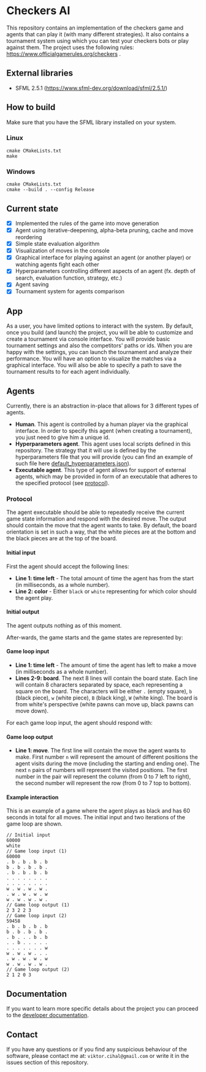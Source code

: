 # Checkers AI
This repository contains an implementation of the checkers game and agents that can play it (with many different strategies).
It also contains a tournament system using which you can test your checkers bots or play against them.
The project uses the following rules: https://www.officialgamerules.org/checkers .

## External libraries
- SFML 2.5.1 (https://www.sfml-dev.org/download/sfml/2.5.1/)

## How to build
Make sure that you have the SFML library installed on your system.
### Linux
```
cmake CMakeLists.txt
make
```
### Windows
```
cmake CMakeLists.txt
cmake --build . --config Release
```

## Current state
- [x] Implemented the rules of the game into move generation
- [x] Agent using iterative-deepening, alpha-beta pruning, cache and move reordering
- [x] Simple state evaluation algorithm
- [x] Visualization of moves in the console
- [x] Graphical interface for playing against an agent (or another player) or watching agents fight each other
- [x] Hyperparameters controlling different aspects of an agent (fx. depth of search, evaluation function, strategy, etc.)
- [x] Agent saving
- [x] Tournament system for agents comparison

## App
As a user, you have limited options to interact with the system. By default, once you build (and launch) the project, you will
be able to customize and create a tournament via console interface. You will provide basic tournament settings and also the competitors' paths or ids.
When you are happy with the settings, you can launch the tournament and analyze their performance.
You will have an option to visualize the matches via a graphical interface. You will also be able to specify a path to save the tournament results to for each agent individually.

## Agents
Currently, there is an abstraction in-place that allows for 3 different types of agents.
- **Human**. This agent is controlled by a human player via the graphical interface. In order to specify this agent (when creating a tournament), you just need to give him a unique id.
- **Hyperparameters agent**. This agent uses local scripts defined in this repository. The strategy that it will use is defined by the hyperparameters file that you will provide (you can find an example of such file here [default_hyperparameters.json](../data/default_hyperparameters.json)).
- **Executable agent**. This type of agent allows for support of external agents, which may be provided in form of an executable that adheres to the specified protocol (see [protocol](#protocol)).

### Protocol
The agent executable should be able to repeatedly receive the current game state information and respond with the desired move.
The output should contain the move that the agent wants to take.
By default, the board orientation is set in such a way, that the white pieces are at the bottom and the black pieces are at the top of the board.

#### Initial input
First the agent should accept the following lines:
- **Line 1: time left** - The total amount of time the agent has from the start (in milliseconds, as a whole number).
- **Line 2: color** - Either `black` or `white` representing for which color should the agent play.

#### Initial output
The agent outputs nothing as of this moment.

After-wards, the game starts and the game states are represented by:
#### Game loop input
- **Line 1: time left** - The amount of time the agent has left to make a move (in milliseconds as a whole number).
- **Lines 2-9: board**. The next 8 lines will contain the board state. Each line will contain 8 characters separated by space, each representing
  a square on the board. The characters will be either `.` (empty square), `b` (black piece), `w` (white piece), `B` (black king), `W` (white king).
  The board is from white's perspective (white pawns can move up, black pawns can move down).

For each game loop input, the agent should respond with:
#### Game loop output
- **Line 1: move**. The first line will contain the move the agent wants to make.
  First number `n` will represent the amount of different positions the agent visits during the move (including the starting and ending one).
  The next `n` pairs of numbers will represent the visited positions. The first number in the pair will represent the column (from 0 to 7 left to right),
  the second number will represent the row (from 0 to 7 top to bottom).

#### Example interaction
This is an example of a game where the agent plays as black and has 60 seconds in total for all moves. The initial input and two iterations of the game loop are shown.
```
// Initial input
60000
white
// Game loop input (1)
60000
. b . b . b . b 
b . b . b . b . 
. b . b . b . b 
. . . . . . . . 
. . . . . . . . 
w . w . w . w . 
. w . w . w . w 
w . w . w . w . 
// Game loop output (1)
2 3 2 2 3
// Game loop input (2)
59458
. b . b . b . b
b . b . b . b .
. b . . . b . b
. . b . . . . .
. . . . . . . w
w . w . w . . .
. w . w . w . w
w . w . w . w .
// Game loop output (2)
2 1 2 0 3
```
## Documentation
If you want to learn more specific details about the project you can proceed to the [developer documentation](documentation/developer_documentation.md).

## Contact
If you have any questions or if you find any suspicious behaviour of the software, please contact me at: `viktor.cihal@gmail.com` or write it in the issues section of this repository.
